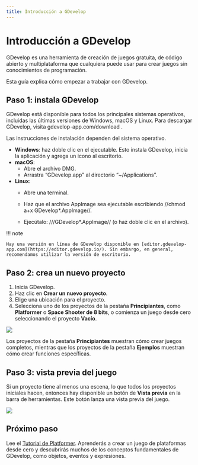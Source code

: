 ```yaml
---
title: Introducción a GDevelop
---
```

# Introducción a GDevelop

GDevelop es una herramienta de creación de juegos gratuita, de código abierto y multiplataforma que cualquiera puede usar para crear juegos sin conocimientos de programación.

Esta guía explica cómo empezar a trabajar con GDevelop.

## Paso 1: instala GDevelop

GDevelop está disponible para todos los principales sistemas operativos, incluidas las últimas versiones de Windows, macOS y Linux. Para descargar GDevelop, visita gdevelop-app.com/download .

Las instrucciones de instalación dependen del sistema operativo.

* **Windows**: haz doble clic en el ejecutable. Esto instala GDevelop, inicia la aplicación y agrega un icono al escritorio.
* **macOS**:
  *  Abre el archivo DMG.
  *  Arrastra “GDevelop.app” al directorio “~/Applications”.
* **Linux**:
  *  Abre una terminal.
  *  Haz que el archivo AppImage sea ejecutable escribiendo //chmod a+x GDevelop*.AppImage//.

  *  Ejecútalo: ///GDevelop*.AppImage// (o haz doble clic en el archivo).

!!! note

    Hay una versión en línea de GDevelop disponible en [editor.gdevelop-app.com](https://editor.gdevelop.io/). Sin embargo, en general, recomendamos utilizar la versión de escritorio.

## Paso 2: crea un nuevo proyecto

1. Inicia GDevelop.
2. Haz clic en **Crear un nuevo proyecto**.
3. Elige una ubicación para el proyecto.
4. Selecciona uno de los proyectos de la pestaña **Principiantes**, como **Platformer** o **Space Shooter de 8 bits**, o comienza un juego desde cero seleccionando el proyecto **Vacío**.

![](/es/gdevelop5/2.png)

Los proyectos de la pestaña **Principiantes** muestran cómo crear juegos completos, mientras que los proyectos de la pestaña **Ejemplos** muestran cómo crear funciones específicas.

## Paso 3: vista previa del juego

Si un proyecto tiene al menos una escena, lo que todos los proyectos iniciales hacen, entonces hay disponible un botón de **Vista previa** en la barra de herramientas. Este botón lanza una vista previa del juego.

![](/gdevelop5/getting-started-preview-button.jpg)

## Próximo paso

Lee el [Tutorial de Platformer](/gdevelop5/tutorials/platformer). Aprenderás a crear un juego de plataformas desde cero y descubrirás muchos de los conceptos fundamentales de GDevelop, como objetos, eventos y expresiones.





